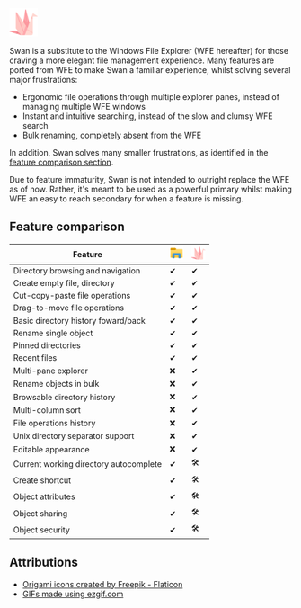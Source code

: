 <img src="resource/swan.png" alt="Swan logo" width="50" height="50" />

<br />

Swan is a substitute to the Windows File Explorer (WFE hereafter) for those craving a more elegant file management experience. Many features are ported from WFE to make Swan a familiar experience, whilst solving several major frustrations:

- Ergonomic file operations through multiple explorer panes, instead of managing multiple WFE windows
- Instant and intuitive searching, instead of the slow and clumsy WFE search
- Bulk renaming, completely absent from the WFE

In addition, Swan solves many smaller frustrations, as identified in the [feature comparison section](#feature-comparison).

Due to feature immaturity, Swan is not intended to outright replace the WFE as of now. Rather, it's meant to be used as a powerful primary whilst making WFE an easy to reach secondary for when a feature is missing.

## Feature comparison

| Feature | <img src="resource/WFE_icon.png" alt="WFE" width="25" height="25" /> | <img src="resource/swan.png" alt="Swan" width="25" height="25" /> |
| - | - | - |
| Directory browsing and navigation | ✔ | ✔ |
| Create empty file, directory | ✔ | ✔ |
| Cut-copy-paste file operations | ✔ | ✔ |
| Drag-to-move file operations | ✔ | ✔ |
| Basic directory history foward/back | ✔ | ✔ |
| Rename single object | ✔ | ✔ |
| Pinned directories | ✔ | ✔ |
| Recent files | ✔ | ✔ |
| Multi-pane explorer | ❌ | ✔ |
| Rename objects in bulk | ❌ | ✔ |
| Browsable directory history | ❌ | ✔ |
| Multi-column sort | ❌ | ✔ |
| File operations history | ❌ | ✔ |
| Unix directory separator support | ❌ | ✔ |
| Editable appearance | ❌ | ✔ |
| Current working directory autocomplete | ✔ | 🛠️ |
| Create shortcut | ✔ | 🛠️ |
| Object attributes | ✔ | 🛠️ |
| Object sharing | ✔ | 🛠️ |
| Object security | ✔ | 🛠️ |

## Attributions

- <a href="https://www.flaticon.com/free-icons/origami" title="origami icons">Origami icons created by Freepik - Flaticon</a>
- <a href="https://ezgif.com/video-to-gif" title="site used for making GIFs">GIFs made using ezgif.com</a>
